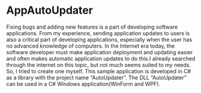 # AppAutoUpdater
Fixing bugs and adding new features is a part of developing software applications. From my experience, sending application updates to users is also a critical part of developing applications, especially when the user has no advanced knowledge of computers. In the Internet era today, the software developer must make application deployment and updating easier and often makes automatic application updates to do this.I already searched through the internet on this topic, but not much seems suited to my needs. So, I tried to create one myself. This sample application is developed in C# as a library with the project name “AutoUpdater”. The DLL “AutoUpdater” can be used in a C# Windows application(WinForm and WPF).
